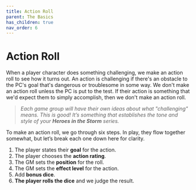 ```yaml
---
title: Action Roll
parent: The Basics
has_children: true
nav_order: 6
---
```


# Action Roll

When a player character does something challenging, we make an action roll to see how it turns out. An action is challenging if there's an obstacle to the PC's goal that's dangerous or troublesome in some way. We don't make an action roll unless the PC is put to the test. If their action is something that we'd expect them to simply accomplish, then we don't make an action roll.

> *Each game group will have their own ideas about what "challenging" means. This is good! It’s something that establishes the tone and style of your **Heroes in the Storm** series.*

To make an action roll, we go through six steps. In play, they flow together somewhat, but let’s break each one down here for clarity.

1. The player states their **goal** for the action.
2. The player chooses the **action rating**.
3. The GM sets the **position** for the roll.
4. The GM sets the **effect level** for the action.
5. Add **bonus dice**.
6. **The player rolls the dice** and we judge the result.
